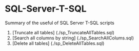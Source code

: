# SQL-Server-T-SQL
Summary of the useful of SQL Server T-SQL scripts

1. [Truncate all tables] (./sp_TruncateAllTables.sql)
2. [Search all columns by string] (./sp_SearchAllColums.sql) 
3. [Delete all tables] (./sp_DeleteAllTables.sql) 
